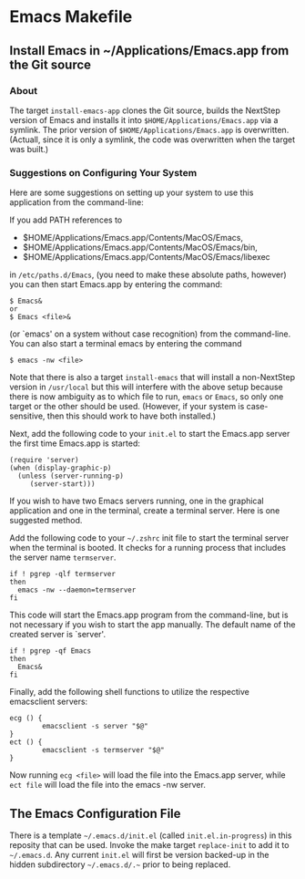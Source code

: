# Emacs Makefile
## Install Emacs in ~/Applications/Emacs.app from the Git source
### About

The  target  `install-emacs-app` clones  the  Git  source, builds  the
NextStep    version     of    Emacs     and    installs     it    into
`$HOME/Applications/Emacs.app` via  a symlink.   The prior  version of
`$HOME/Applications/Emacs.app` is  overwritten. (Actuall, since  it is
only a symlink, the code was overwritten when the target was built.)

### Suggestions on Configuring Your System

Here  are some  suggestions  on setting  up your  system  to use  this
application from the command-line:

If you add PATH references to

- $HOME/Applications/Emacs.app/Contents/MacOS/Emacs,
- $HOME/Applications/Emacs.app/Contents/MacOS/Emacs/bin,
- $HOME/Applications/Emacs.app/Contents/MacOS/Emacs/libexec

in  `/etc/paths.d/Emacs`,  (you need  to  make  these absolute  paths,
however) you can  then start  Emacs.app by entering  the command:

```
$ Emacs&
or
$ Emacs <file>&
```

(or  `emacs'  on  a  system   without  case  recognition)  from  the
command-line.  You can  also start a terminal emacs  by entering the
command

`$ emacs -nw <file>`

Note that there is also a target `install-emacs` that will install a
non-NextStep version  in `/usr/local`  but this will  interfere with
the above setup  because there is now ambiguity as  to which file to
run, `emacs` or  `Emacs`, so only one target or  the other should be
used.  (However, if your system  is case-sensitive, then this should
work to have both installed.)

Next, add the following code to your `init.el` to start the Emacs.app
server the first time Emacs.app is started:

```
(require 'server)
(when (display-graphic-p)
  (unless (server-running-p)
     (server-start)))
```

If you wish to have two  Emacs servers running, one in the graphical
application and one in the terminal, create a terminal server.  Here
is one suggested method.

Add the  following code to  your `~/.zshrc`  init file to  start the
terminal  server when  the  terminal  is booted.   It  checks for  a
running process that includes the server name `termserver`.

```
if ! pgrep -qlf termserver
then
  emacs -nw --daemon=termserver
fi
```

This code  will start the  Emacs.app program from  the command-line,
but is  not necessary if  you wish to  start the app  manually.  The
default name of the created server is `server'.

```
if ! pgrep -qf Emacs
then
  Emacs&
fi
```

Finally, add the following shell functions to utilize the respective
emacsclient servers:

```
ecg () {
        emacsclient -s server "$@"
}
ect () {
        emacsclient -s termserver "$@"
}
```

Now running `ecg <file>` will load the file into the Emacs.app server,
while `ect file` will load the file into the emacs -nw server.

## The Emacs Configuration File

There     is      a     template      `~/.emacs.d/init.el`     (called
`init.el.in-progress`) in this reposity that  can be used.  Invoke the
make target  `replace-init` to  add it  to `~/.emacs.d`.   Any current
`init.el` will first  be version backed-up in  the hidden subdirectory
`~/.emacs.d/.~` prior to being replaced.